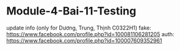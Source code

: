 # Module-4-Bai-11-Testing

update info (only for Dương, Trung, Thịnh C0322H1)
fake: https://www.facebook.com/profile.php?id=100081106281205
auth: https://www.facebook.com/profile.php?id=100007609352961
